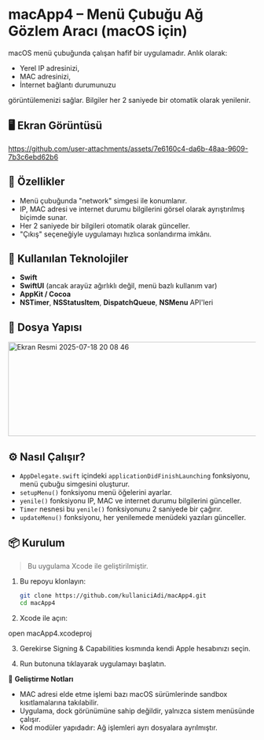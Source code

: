 # macApp4 – Menü Çubuğu Ağ Gözlem Aracı (macOS için)

macOS menü çubuğunda çalışan hafif bir uygulamadır. Anlık olarak:

- Yerel IP adresinizi,
- MAC adresinizi,
- İnternet bağlantı durumunuzu

görüntülemenizi sağlar. Bilgiler her 2 saniyede bir otomatik olarak yenilenir.

## 🖥️ Ekran Görüntüsü



https://github.com/user-attachments/assets/7e6160c4-da6b-48aa-9609-7b3c6ebd62b6



## 🚀 Özellikler

- Menü çubuğunda "network" simgesi ile konumlanır.
- IP, MAC adresi ve internet durumu bilgilerini görsel olarak ayrıştırılmış biçimde sunar.
- Her 2 saniyede bir bilgileri otomatik olarak günceller.
- "Çıkış" seçeneğiyle uygulamayı hızlıca sonlandırma imkânı.

## 🔧 Kullanılan Teknolojiler

- **Swift**
- **SwiftUI** (ancak arayüz ağırlıklı değil, menü bazlı kullanım var)
- **AppKit / Cocoa**
- **NSTimer**, **NSStatusItem**, **DispatchQueue**, **NSMenu** API'leri

## 📁 Dosya Yapısı

<img width="591" height="192" alt="Ekran Resmi 2025-07-18 20 08 46" src="https://github.com/user-attachments/assets/2f8a20f2-14bf-4bbc-aabd-1d8982bf00b8" />


## ⚙️ Nasıl Çalışır?

- `AppDelegate.swift` içindeki `applicationDidFinishLaunching` fonksiyonu, menü çubuğu simgesini oluşturur.
- `setupMenu()` fonksiyonu menü öğelerini ayarlar.
- `yenile()` fonksiyonu IP, MAC ve internet durumu bilgilerini günceller.
- `Timer` nesnesi bu `yenile()` fonksiyonunu 2 saniyede bir çağırır.
- `updateMenu()` fonksiyonu, her yenilemede menüdeki yazıları günceller.

## 📦 Kurulum

> Bu uygulama Xcode ile geliştirilmiştir.

1. Bu repoyu klonlayın:
   ```bash
   git clone https://github.com/kullaniciAdi/macApp4.git
   cd macApp4

2.	Xcode ile açın:

open macApp4.xcodeproj

3.	Gerekirse Signing & Capabilities kısmında kendi Apple hesabınızı seçin.

4.	Run butonuna tıklayarak uygulamayı başlatın.

🧪 **Geliştirme Notları**
 - MAC adresi elde etme işlemi bazı macOS sürümlerinde sandbox kısıtlamalarına takılabilir.
 - Uygulama, dock görünümüne sahip değildir, yalnızca sistem menüsünde çalışır.
 - Kod modüler yapıdadır: Ağ işlemleri ayrı dosyalara ayrılmıştır.




